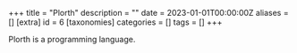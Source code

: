 +++
title = "Plorth"
description = ""
date = 2023-01-01T00:00:00Z
aliases = []
[extra]
id = 6
[taxonomies]
categories = []
tags = []
+++

Plorth is a programming language.